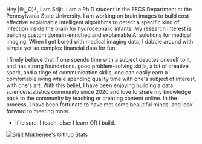 Hey |ʘ‿ʘ)╯, I am Srijit. I am a Ph.D student in the EECS Department at the Pennsylvania State University. I am working on brain images to build cost-effective explainable intelligent algorithms to detect a specific kind of infection inside the brain for hydrocephalic infants. My research interest is building custom domain-enriched and explainable AI solutions for medical imaging. When I get bored with medical imaging data, I dabble around with simple yet so complex financial data for fun.

I firmly believe that if one spends time with a subject devotes oneself to it, and has strong foundations. good problem-solving skills, a bit of creative spark, and a tinge of communication skills, one can easily earn a comfortable living while spending quality time with one's subject of interest, with one's art. With this belief, I have been enjoying building a data science/statistics community since 2020 and love to share my knowledge back to the community by teaching or creating content online. In the process, I have been fortunate to have met some beautiful minds, and look forward to meeting more.

* if leisure: I teach. else: I learn OR I build.

[![Srijit Mukherjee's Github Stats](https://github-readme-stats.vercel.app/api?username=mukherjeesrijit&hide=contribs,prs&show_icons=true&theme=dracula)](https://github.com/anuraghazra/github-readme-stats)
